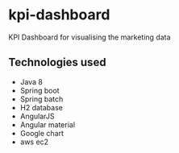 # kpi-dashboard
KPI Dashboard for visualising the marketing data

## Technologies used
 - Java 8
 - Spring boot
 - Spring batch
 - H2 database
 - AngularJS
 - Angular material
 - Google chart
 - aws ec2

